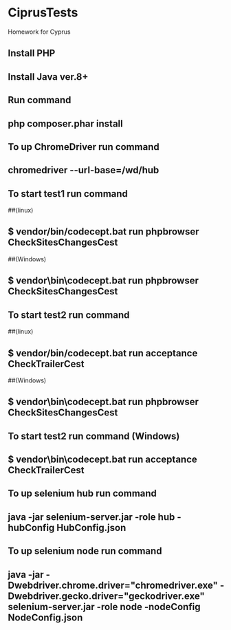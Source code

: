 # CiprusTests
Homework for Cyprus 

## Install PHP
## Install Java ver.8+

## Run command 
## php composer.phar install

## To up ChromeDriver run command
## chromedriver --url-base=/wd/hub

## To start test1 run command 

##(linux)
## $ vendor/bin/codecept.bat run phpbrowser CheckSitesChangesCest

##(Windows)
## $ vendor\bin\codecept.bat run phpbrowser CheckSitesChangesCest

## To start test2 run command 

##(linux)
## $ vendor/bin/codecept.bat run acceptance CheckTrailerCest

##(Windows)
## $ vendor\bin\codecept.bat run phpbrowser CheckSitesChangesCest

## To start test2 run command (Windows)
## $ vendor\bin\codecept.bat run acceptance CheckTrailerCest

## To up selenium hub run command 
## java -jar selenium-server.jar -role hub -hubConfig HubConfig.json

## To up selenium node run command 
## java -jar -Dwebdriver.chrome.driver="chromedriver.exe" -Dwebdriver.gecko.driver="geckodriver.exe" selenium-server.jar -role node -nodeConfig NodeConfig.json
